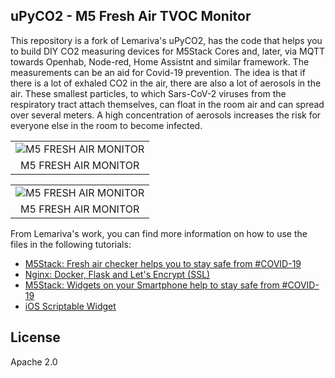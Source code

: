 ## uPyCO2  - M5 Fresh Air TVOC Monitor
This repository is a fork of Lemariva's uPyCO2,  has the code that helps you to build DIY CO2 measuring devices for M5Stack Cores and, later, via MQTT towards Openhab, Node-red, Home Assistnt and similar framework. The measurements can be an aid for Covid-19 prevention. The idea is that if there is a lot of exhaled CO2 in the air, there are also a lot of aerosols in the air. These smallest particles, to which Sars-CoV-2 viruses from the respiratory tract attach themselves, can float in the room air and can spread over several meters. A high concentration of aerosols increases the risk for everyone else in the room to become infected.

|           | 
|:---------:|
|![M5 FRESH AIR MONITOR](https://www.themaker.it/wp-content/uploads/2021/02/fotofreshair-300x259.jpg)|
|M5 FRESH AIR MONITOR|

|           | 
|:---------:|
|![M5 FRESH AIR MONITOR](https://www.themaker.it/wp-content/uploads/2021/02/20210207_230502-300x146.jpg)|
|M5 FRESH AIR MONITOR|

From Lemariva's work, you can find more information on how to use the files in the following tutorials:
* [M5Stack: Fresh air checker helps you to stay safe from #COVID-19](https://lemariva.com/blog/2020/11/m5stack-fresh-air-helps-stay-safe-from-covid-19)
* [Nginx: Docker, Flask and Let's Encrypt (SSL)](https://lemariva.com/blog/2020/11/nginx-docker-flask-and-lets-encrypt-ssl)
* [M5Stack: Widgets on your Smartphone help to stay safe from #COVID-19](https://lemariva.com/blog/default/default/m5stack-widgets-your-smartphone-help-stay-safe-covid-19)
* [iOS Scriptable Widget](https://gist.github.com/lemariva/4d52b8cb43ff4571a38b883bf452bea6)



## License
Apache 2.0
